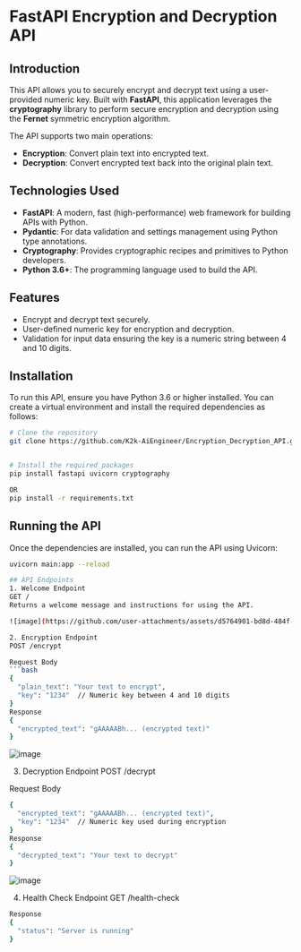 # FastAPI Encryption and Decryption API

## Introduction

This API allows you to securely encrypt and decrypt text using a user-provided numeric key. Built with **FastAPI**, this application leverages the **cryptography** library to perform secure encryption and decryption using the **Fernet** symmetric encryption algorithm. 

The API supports two main operations: 
- **Encryption**: Convert plain text into encrypted text.
- **Decryption**: Convert encrypted text back into the original plain text.

## Technologies Used

- **FastAPI**: A modern, fast (high-performance) web framework for building APIs with Python.
- **Pydantic**: For data validation and settings management using Python type annotations.
- **Cryptography**: Provides cryptographic recipes and primitives to Python developers.
- **Python 3.6+**: The programming language used to build the API.

## Features

- Encrypt and decrypt text securely.
- User-defined numeric key for encryption and decryption.
- Validation for input data ensuring the key is a numeric string between 4 and 10 digits.

## Installation

To run this API, ensure you have Python 3.6 or higher installed. You can create a virtual environment and install the required dependencies as follows:

```bash
# Clone the repository
git clone https://github.com/K2k-AiEngineer/Encryption_Decryption_API.git


# Install the required packages
pip install fastapi uvicorn cryptography

OR
pip install -r requirements.txt
```

## Running the API

Once the dependencies are installed, you can run the API using Uvicorn:

```bash
uvicorn main:app --reload

## API Endpoints
1. Welcome Endpoint
GET /
Returns a welcome message and instructions for using the API.

![image](https://github.com/user-attachments/assets/d5764901-bd8d-484f-aca7-ab21f2f527d9)

2. Encryption Endpoint
POST /encrypt

Request Body
```bash
{
  "plain_text": "Your text to encrypt",
  "key": "1234"  // Numeric key between 4 and 10 digits
}
Response
{
  "encrypted_text": "gAAAAABh... (encrypted text)"
}
```
![image](https://github.com/user-attachments/assets/78a4162d-3c5e-4e6e-a264-ee69f4a6011e)

3. Decryption Endpoint
POST /decrypt

Request Body
```bash
{
  "encrypted_text": "gAAAAABh... (encrypted text)",
  "key": "1234"  // Numeric key used during encryption
}
Response
{
  "decrypted_text": "Your text to decrypt"
}
```
![image](https://github.com/user-attachments/assets/511acea3-db92-46c1-b823-7cc00d07894f)

4. Health Check Endpoint
GET /health-check

```bash
Response
{
  "status": "Server is running"
}
```

```
